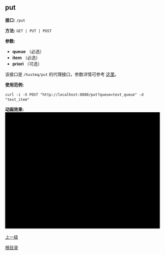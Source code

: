## put ##

**接口:** `/put`

**方法:** `GET | PUT | POST`

**参数:**  

*  **queue** （必选）
*  **item** （必选）
*  **priori** （可选）

该接口是 `/hustmq/put` 的代理接口，参数详情可参考 [这里](../hustmq/put.md)。

**使用范例:**

    curl -i -X POST "http://localhost:8080/put?queue=test_queue" -d "test_item"

**动画效果:**
![put](../../../res/put.gif)

[上一级](../ha.md)

[根目录](../../index.md)